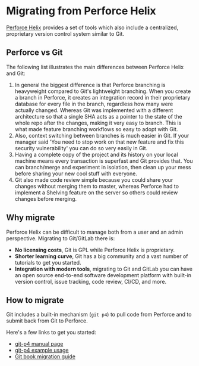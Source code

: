 # Migrating from Perforce Helix

[Perforce Helix](https://www.perforce.com/) provides a set of tools which also
include a centralized, proprietary version control system similar to Git.

## Perforce vs Git

The following list illustrates the main differences between Perforce Helix and
Git:

1. In general the biggest difference is that Perforce branching is heavyweight
   compared to Git's lightweight branching. When you create a branch in Perforce,
   it creates an integration record in their proprietary database for every file
   in the branch, regardless how many were actually changed. Whereas Git was
   implemented with a different architecture so that a single SHA acts as a pointer
   to the state of the whole repo after the changes, making it very easy to branch.
   This is what made feature branching workflows so easy to adopt with Git.
1. Also, context switching between branches is much easier in Git. If your manager
   said 'You need to stop work on that new feature and fix this security
   vulnerability' you can do so very easily in Git.
1. Having a complete copy of the project and its history on your local machine
   means every transaction is superfast and Git provides that. You can branch/merge
   and experiment in isolation, then clean up your mess before sharing your new
   cool stuff with everyone.
1. Git also made code review simple because you could share your changes without
   merging them to master, whereas Perforce had to implement a Shelving feature on
   the server so others could review changes before merging.

## Why migrate

Perforce Helix can be difficult to manage both from a user and an admin
perspective. Migrating to Git/GitLab there is:

- **No licensing costs**, Git is GPL while Perforce Helix is proprietary.
- **Shorter learning curve**, Git has a big community and a vast number of
  tutorials to get you started.
- **Integration with modern tools**, migrating to Git and GitLab you can have
  an open source end-to-end software development platform with built-in version
  control, issue tracking, code review, CI/CD, and more.

## How to migrate

Git includes a built-in mechanism (`git p4`) to pull code from Perforce and to
submit back from Git to Perforce.

Here's a few links to get you started:

- [git-p4 manual page](https://www.kernel.org/pub/software/scm/git/docs/git-p4.html)
- [git-p4 example usage](https://git.wiki.kernel.org/index.php/Git-p4_Usage)
- [Git book migration guide](https://git-scm.com/book/en/v2/Git-and-Other-Systems-Migrating-to-Git#_perforce_import)

